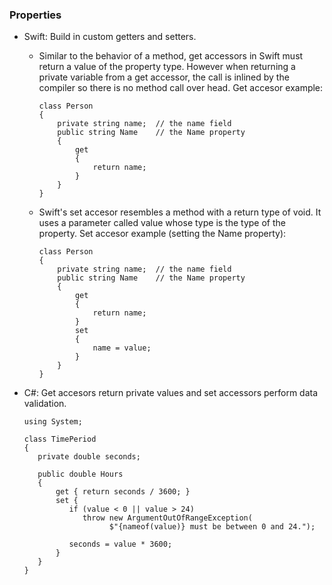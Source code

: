 ### Properties
* Swift: Build in custom getters and setters.
  - Similar to the behavior of a method, get accessors in Swift must return a value of the property type. However when returning a private variable from a get accessor, the call is inlined by the compiler so there is no method call over head. Get accesor example:
  
        class Person
        {
            private string name;  // the name field
            public string Name    // the Name property
            {
                get
                {
                    return name;
                }
            }
        }
        
  - Swift's set accesor resembles a method with a return type of void. It uses a parameter called value whose type is the type of the property. Set accesor example (setting the Name property):
  
        class Person
        {
            private string name;  // the name field
            public string Name    // the Name property
            {
                get
                {
                    return name;
                }
                set
                {
                    name = value;
                }
            }
        }
        
* C#: Get accesors return private values and set accessors perform data validation.

      using System;

      class TimePeriod
      {
         private double seconds;

         public double Hours
         {
             get { return seconds / 3600; }
             set { 
                if (value < 0 || value > 24)
                   throw new ArgumentOutOfRangeException(
                         $"{nameof(value)} must be between 0 and 24.");

                seconds = value * 3600; 
             }
         }
      }
